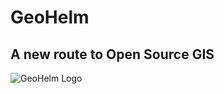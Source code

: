 # GeoHelm
## A new route to Open Source GIS
![GeoHelm Logo](https://geohelm.org/img/geohelm-logo.png)

